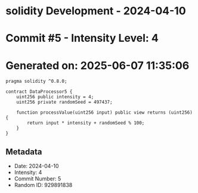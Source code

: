 ﻿# solidity Development - 2024-04-10
# Commit #5 - Intensity Level: 4
# Generated on: 2025-06-07 11:35:06
```solidity
pragma solidity ^0.8.0;

contract DataProcessor5 {
    uint256 public intensity = 4;
    uint256 private randomSeed = 497437;

    function processValue(uint256 input) public view returns (uint256) {
        return input * intensity + randomSeed % 100;
    }
}
```
## Metadata
- Date: 2024-04-10
- Intensity: 4
- Commit Number: 5
- Random ID: 929891838

